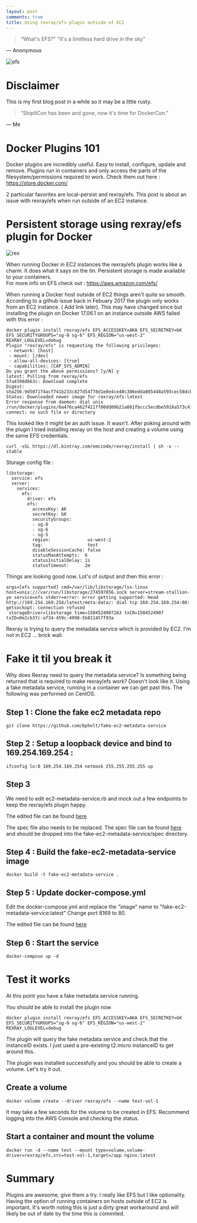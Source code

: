 ```yaml
---
layout: post
comments: true
title: Using rexray/efs plugin outside of EC2 
---
```


> “What's EFS?" "It's a limitless hard drive in the sky"

― Anonymous 

![efs](../images/efs.png)

# Disclaimer 

This is my first blog post in a while so it may be a little rusty.  

> “ShipItCon has been and gone, now it's time for DockerCon."

― Me


# Docker Plugins 101 

Docker plugins are incredibly useful. Easy to install, configure, update and remove.  Plugins run in containers and only access the parts of the filesystem/permissions required to work.
Check them out here : https://store.docker.com/

2 particular favorites are local-persist and rexray/efs.  This post is about an issue with rexray/efs when run outside of an EC2 instance.

# Persistent storage using rexray/efs plugin for Docker

![rex](../images/rex.png)

When running Docker in EC2 instances the rexray/efs plugin works like a charm. It does what it says on the tin. Persistent storage is made available to your containers.  
For more info on EFS check out : https://aws.amazon.com/efs/

When running a Docker host outside of EC2 things aren't quite so smooth.  According to a github issue back in Febuary 2017 the plugin only works from an EC2 instance. ( Add link later).  This may have changed since but installing the plugin on Docker 17.06.1 on an instance outside AWS failed with this error :

```
docker plugin install rexray/efs EFS_ACCESSKEY=AKA EFS_SECRETKEY=bK EFS_SECURITYGROUPS="sg-0 sg-6" EFS_REGION="us-west-2" REXRAY_LOGLEVEL=debug
Plugin "rexray/efs" is requesting the following privileges:
 - network: [host]
 - mount: [/dev]
 - allow-all-devices: [true]
 - capabilities: [CAP_SYS_ADMIN]
Do you grant the above permissions? [y/N] y
latest: Pulling from rexray/efs
5fa4398d663c: Download complete 
Digest: sha256:9d507174acf741b233c827d54778d1e8e4ce40c386edda085448a593cec58dcb
Status: Downloaded newer image for rexray/efs:latest
Error response from daemon: dial unix /run/docker/plugins/0a476ca462f421ff00dd09b21a081fbccc5ecdbe5916a573c419200d037a29a2/rexray.sock: connect: no such file or directory

``` 

This looked like it might be an auth issue.  It wasn't.  After poking around with the plugin I tried installing rexray on the host and creating a volume using the same EFS credentials.  

```
curl -sSL https://dl.bintray.com/emccode/rexray/install | sh -s -- stable

```

Storage config file :

```
libstorage:
  service: efs
  server:
    services:
      efs:
        driver: efs
        efs:
          accessKey: AK
          secretKey: bK 
          securityGroups:
          - sg-0 
          - sg-6 
          - sg-5 
          region:              us-west-2
          tag:                 test
          disableSessionCache: false
          statusMaxAttempts:  6
          statusInitialDelay: 1s
          statusTimeout:      2m

```

Things are looking good now.  Lot's of output and then this error :

```
args=[efs supported] cmd=/var/lib/libstorage/lsx-linux host=unix:///var/run/libstorage/274597856.sock server=stream-stallion-ye service=efs stderr=error: error getting supported: Head http://169.254.169.254/latest/meta-data/: dial tcp 169.254.169.254:80: getsockopt: connection refused
 storageDriver=libstorage time=1504524907263 txCR=1504524907 txID=0e2cb37c-af34-459c-4998-5b811457f93a

```

Rexray is trying to query the metadata service which is provided by EC2.  I'm not in EC2 ... brick wall.

# Fake it til you break it

Why does Rexray need to query the metadata service?  Is something being returned that is required to make rexray/efs work?  Doesn't look like it.  Using a fake metadata service, running in a container we can get past this. The following was performed on CentOS.

## Step 1 : Clone the fake ec2 metadata repo

```
git clone https://github.com/bpholt/fake-ec2-metadata-service
```

## Step 2 : Setup a loopback device and bind to 169.254.169.254 :
```
ifconfig lo:0 169.254.169.254 netmask 255.255.255.255 up
```

## Step 3 

We need to edit ec2-metadata-service.rb and mock out a few endpoints to keep the rexray/efs plugin happy.

The edited file can be found [here](../files/ec2-metadata-service.rb)

The spec file also needs to be replaced. The spec file can be found [here](../files/ec2-metadata-service_spec.rb) and should be dropped into the fake-ec2-metadata-service/spec directory.

## Step 4 : Build the fake-ec2-metadata-service image

```
docker build -t fake-ec2-metadata-service .
```

## Step 5 : Update docker-compose.yml

Edit the docker-compose.yml and replace the "image" name to "fake-ec2-metadata-service:latest"
Change port 8169 to 80.

The edited file can be found [here](../files/docker-compose.yml)

## Step 6 : Start the service
```
docker-compose up -d
```

# Test it works

At this point you have a fake metadata service running.

You should be able to install the plugin now

```
docker plugin install rexray/efs EFS_ACCESSKEY=AKA EFS_SECRETKEY=bK EFS_SECURITYGROUPS="sg-0 sg-6" EFS_REGION="us-west-2" REXRAY_LOGLEVEL=debug

```

The plugin will query the fake metadata service and check that the instanceID exists.  I just used a pre-existing t2.micro instanceID to get around this.

The plugin was installed successfully and you should be able to create a volume.  Let's try it out.

## Create a volume

```
docker volume create --driver rexray/efs --name test-vol-1
```

It may take a few seconds for the volume to be created in EFS.  Recommend logging into the AWS Console and checking the status.

## Start a container and mount the volume
```
docker run -d --name test --mount type=volume,volume-driver=rexray/efs,src=test-vol-1,target=/app nginx:latest
```

# Summary

Plugins are awesome, give them a try.  I really like EFS but I like optionality.  Having the option of running containers on hosts outside of EC2 is important. It's worth noting this is just a dirty great workaround and will likely be out of date by the time this is commited.


